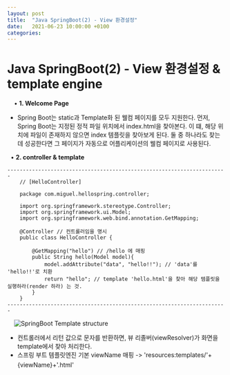 ```yaml
---
layout: post
title:  "Java SpringBoot(2) - View 환경설정"
date:   2021-06-23 10:00:00 +0100
categories:
---
```


# Java SpringBoot(2) - View 환경설정 & template engine
&nbsp;
&nbsp;
• **1. Welcome Page**
- Spring Boot는 static과 Template화 된 웰컴 페이지를 모두 지원한다. 먼저, Spring Boot는 지정된 정적 파일 위치에서 index.html을 찾아본다. 이 떄, 해당 위치에 파일이 존재하지 않으면 index 템플릿을 찾아보게 된다. 둘 중 하나라도 찾는 데 성공한다면 그 페이지가 자동으로 어플리케이션의 웰컴 페이지로 사용된다.

&nbsp;
• **2. controller & template**
&nbsp;
```
-----------------------------------------------------------------------
    // [HelloController]

    package com.miguel.hellospring.controller;

    import org.springframework.stereotype.Controller;
    import org.springframework.ui.Model;
    import org.springframework.web.bind.annotation.GetMapping;

    @Controller // 컨트롤러임을 명시
    public class HelloController {

        @GetMapping("hello") // /hello 에 매핑
        public String hello(Model model){
            model.addAttribute("data", "hello!!"); // 'data'를 'hello!!'로 치환
            return "hello"; // template 'hello.html'을 찾아 해당 템플릿을 실행하라(render 하라) 는 것.
        }
    }
-----------------------------------------------------------------------
```
&nbsp;
&nbsp;
![SpringBoot Template structure](../../../../assets/images/template_structure.png)
&nbsp;
- 컨트롤러에서 리턴 값으로 문자를 반환하면, 뷰 리졸버(viewResolver)가 화면을 template에서 찾아 처리한다.
- 스프링 부트 템플릿엔진 기본 viewName 매핑 ->
'resources:templates/'+{viewName}+'.html'

